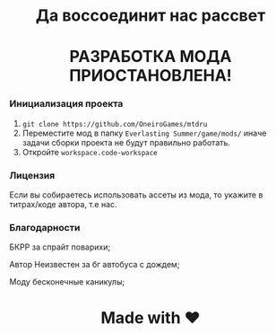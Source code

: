 <h1 align="center">Да воссоединит нас рассвет</h1>
<h1 align="center">РАЗРАБОТКА МОДА ПРИОСТАНОВЛЕНА!</h1>

### Инициализация проекта
1. ```git clone https://github.com/OneiroGames/mtdru```
2. Переместите мод в папку ```Everlasting Summer/game/mods/``` иначе задачи сборки проекта не будут правильно работать.
3. Откройте ```workspace.code-workspace```

### Лицензия
Если вы собираетесь использовать ассеты из мода, то укажите в титрах/коде автора, т.е нас.

### Благодарности
БКРР за спрайт поварихи;

Автор Неизвестен за бг автобуса с дождем;

Моду бесконечные каникулы;

#

<h1 align="center">Made with ❤️</h1>
